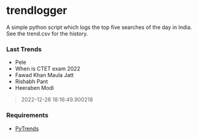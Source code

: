 # trendlogger
A simple python script which logs the top five searches of the day in India.<br>See the trend.csv for the history.<br>

<!-- Last Trends -->
### Last Trends
* Pele
* When is CTET exam 2022
* Fawad Khan Maula Jatt
* Rishabh Pant
* Heeraben Modi
> 2022-12-28 18:16:49.900218

<!-- Requirements -->
### Requirements
* [PyTrends](https://github.com/dreyco676/pytrends)
